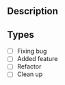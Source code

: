 <!-- Thanks for your contribute -->

## Description

<!-- Problem with this program -->
<!-- Put description down here -->

## Types

- [ ] Fixing bug
- [ ] Added feature
- [ ] Refactor
- [ ] Clean up
